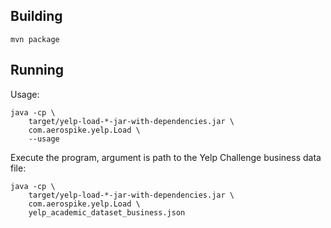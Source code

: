 
Building
----------------------------------------------------------------

    mvn package
    

Running
----------------------------------------------------------------

Usage:

    java -cp \
        target/yelp-load-*-jar-with-dependencies.jar \
        com.aerospike.yelp.Load \
        --usage

Execute the program, argument is path to the Yelp Challenge business data file:

    java -cp \
        target/yelp-load-*-jar-with-dependencies.jar \
        com.aerospike.yelp.Load \
        yelp_academic_dataset_business.json
